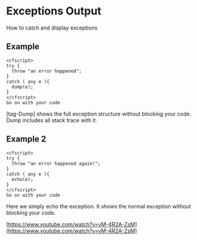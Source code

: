 <!--
{
  "title": "Exception Output",
  "id": "exception-output",
  "related": [
    "tag-catch",
    "tag-rethrow",
    "tag-throw",
    "tag-try"
  ],
  "categories": [
    "debugging"
  ],
  "description": "How to catch and display exceptions.",
  "keywords": [
    "Exception",
    "Output",
    "Catch",
    "Display exceptions",
    "Lucee",
    "try-catch"
  ]
}
-->

# Exceptions Output

How to catch and display exceptions

## Example

```run
<cfscript>
try {
  throw "an error happened";
}
catch ( any e ){
  dump(e);
}
</cfscript>
Go on with your code
```

[tag-Dump] shows the full exception structure without blocking your code. Dump includes all stack trace with it.

## Example 2

```lucee
<cfscript>
try {
  throw "an error happened again!";
}
catch ( any e ){
  echo(e);
}
</cfscript>
Go on with your code
```

Here we simply echo the exception. It shows the normal exception without blocking your code.

[https://www.youtube.com/watch?v=vM-4R2A-ZsM](https://www.youtube.com/watch?v=vM-4R2A-ZsM)
